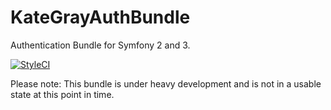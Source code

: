 # KateGrayAuthBundle
Authentication Bundle for Symfony 2 and 3.

[![StyleCI](https://styleci.io/repos/60929506/shield)](https://styleci.io/repos/60929506)

Please note: This bundle is under heavy development and is not in a usable
state at this point in time.
